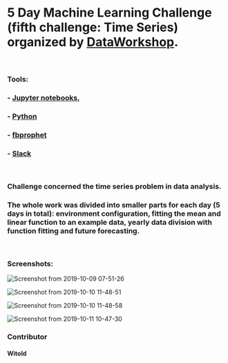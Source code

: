 # 5 Day Machine Learning Challenge (fifth challenge: Time Series) organized by [DataWorkshop](http://www.dataworkshop.eu/challenge).

&nbsp; &nbsp;

### Tools:
### - [Jupyter notebooks](https://jupyter.org/),
### - [Python](https://www.python.org)
### - [fbprophet](https://pypi.org/project/fbprophet/)
### - [Slack](slack.com)

&nbsp; &nbsp;

### Challenge concerned the time series problem in data analysis. 
### The whole work was divided into smaller parts for each day (5 days in total): environment configuration, fitting the mean and linear function to an example data, yearly data division with function fitting and future forecasting.

&nbsp; &nbsp;

### Screenshots:
![Screenshot from 2019-10-09 07-51-26](https://user-images.githubusercontent.com/5718654/66926769-e012c880-f02e-11e9-8c86-e5ed1d2485cf.png)

![Screenshot from 2019-10-10 11-48-51](https://user-images.githubusercontent.com/5718654/66926798-ee60e480-f02e-11e9-8da5-3cca0c699e06.png)

![Screenshot from 2019-10-10 11-48-58](https://user-images.githubusercontent.com/5718654/66926855-0a648600-f02f-11e9-8941-eef149d513e3.png)

![Screenshot from 2019-10-11 10-47-30](https://user-images.githubusercontent.com/5718654/66926675-c1143680-f02e-11e9-8ed7-755ec999d2c4.png)

### Contributor
#### Witold
